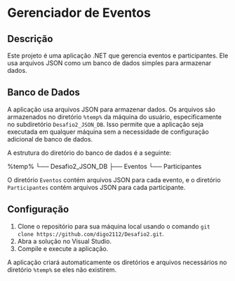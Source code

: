 # Gerenciador de Eventos

## Descrição

Este projeto é uma aplicação .NET que gerencia eventos e participantes. Ele usa arquivos JSON como um banco de dados simples para armazenar dados.

## Banco de Dados

A aplicação usa arquivos JSON para armazenar dados. Os arquivos são armazenados no diretório `%temp%` da máquina do usuário, especificamente no subdiretório `Desafio2_JSON_DB`. Isso permite que a aplicação seja executada em qualquer máquina sem a necessidade de configuração adicional de banco de dados.

A estrutura do diretório do banco de dados é a seguinte:

%temp% └── Desafio2_JSON_DB ├── Eventos └── Participantes


O diretório `Eventos` contém arquivos JSON para cada evento, e o diretório `Participantes` contém arquivos JSON para cada participante.

## Configuração

1. Clone o repositório para sua máquina local usando o comando `git clone https://github.com/digo2112/Desafio2.git`.
2. Abra a solução no Visual Studio.
3. Compile e execute a aplicação.

A aplicação criará automaticamente os diretórios e arquivos necessários no diretório `%temp%` se eles não existirem.
